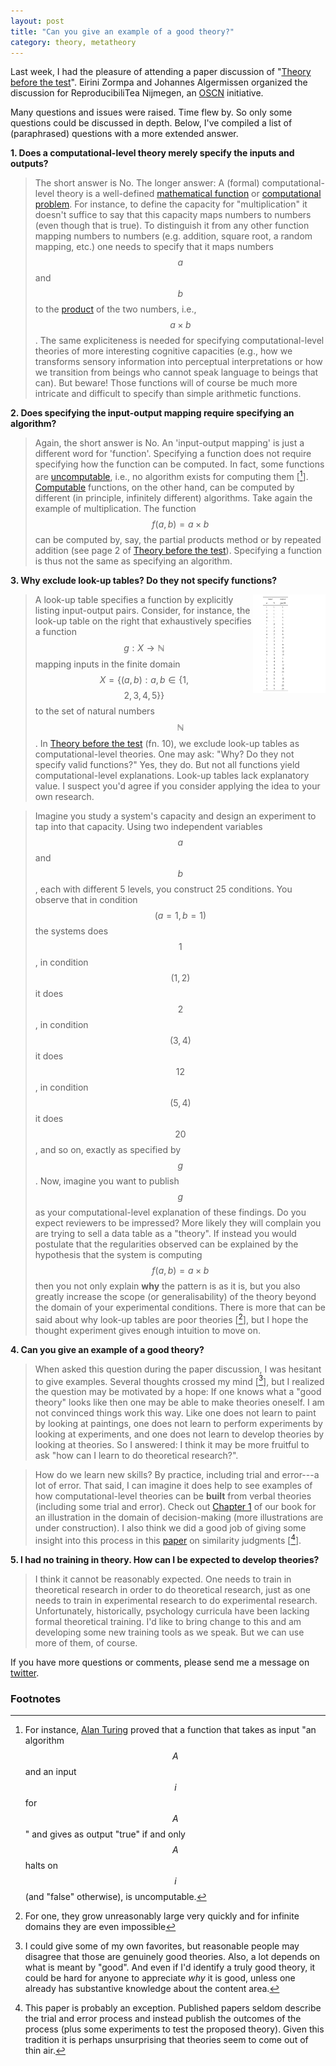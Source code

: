 ```yaml
---
layout: post
title: "Can you give an example of a good theory?"
category: theory, metatheory
---
```



Last week, I had the pleasure of attending a paper discussion of "[Theory before the test](https://psyarxiv.com/7qbpr)". Eirini Zormpa and Johannes Algermissen organized the discussion for ReproducibiliTea Nijmegen, an [OSCN](https://openscience-nijmegen.nl) initiative.


<script type="text/javascript" async
  src="https://cdn.mathjax.org/mathjax/latest/MathJax.js?config=TeX-MML-AM_CHTML">
</script>

Many questions and issues were raised. Time flew by. So only some questions could be discussed in depth. Below, I've compiled a list of (paraphrased) questions with a more extended answer.

**1. Does a computational-level theory merely specify the inputs and outputs?**

>The short answer is No. The longer answer: A (formal) computational-level theory is a well-defined [mathematical function](https://en.wikipedia.org/wiki/Function_%28mathematics%29) or [computational problem](https://en.wikipedia.org/wiki/Computational_problem). For instance, to define the capacity for "multiplication" it doesn't suffice to say that this capacity maps numbers to numbers (even though that is true). To distinguish it from any other function mapping numbers to numbers (e.g. addition, square root, a random mapping, etc.) one needs to specify that it maps numbers $$a$$ and $$b$$ to the [product](https://en.wikipedia.org/wiki/Product_%28mathematics%29) of the two numbers, i.e., $$a \times b$$. The same expliciteness is needed for specifying computational-level theories of more interesting cognitive capacities (e.g., how we transforms sensory information into perceptual interpretations or how we transition from beings who cannot speak language to beings that can). But beware! Those functions will of course be much more intricate and difficult to specify than simple arithmetic functions.

**2. Does specifying the input-output mapping require specifying an algorithm?**

> Again, the short answer is No. An 'input-output mapping' is just a different word for 'function'. Specifying a function does not require specifying how the function can be computed. In fact, some functions are [uncomputable](https://en.wikipedia.org/wiki/Computability_theory#Computable_and_uncomputable_sets), i.e., no algorithm exists for computing them [[^1]].  [Computable](https://en.wikipedia.org/wiki/Computable_function) functions, on the other hand, can be computed by different (in principle, infinitely different) algorithms. Take again the example of multiplication. The function $$f(a,b) = a \times b$$ can be computed by, say, the partial products method or by repeated addition (see page 2 of [Theory before the test](https://psyarxiv.com/7qbpr)). Specifying a function is thus not the same as specifying an algorithm.

**3. Why exclude look-up tables? Do they not specify functions?**



><img align="right" width="25%"  src="/images/LookUpTable.pdf">   A look-up table specifies a function by explicitly listing input-output pairs. Consider, for instance, the look-up table on the right that exhaustively specifies a function $$g: X \rightarrow \mathbb{N}$$ mapping inputs in the finite domain $$X = \{(a,b) : a, b \in \{1, $$ $$  2, 3, 4, 5\} \}$$ to the set of natural numbers $$\mathbb{N}$$. In [Theory before the test](https://psyarxiv.com/7qbpr) (fn. 10), we exclude look-up tables as computational-level theories. One may ask: "Why? Do they not specify valid functions?" Yes, they do. But not all functions yield computational-level explanations. Look-up tables lack explanatory value. I suspect you'd agree if you consider applying the idea to your own research.

> Imagine you study a system's capacity and design an experiment to tap into that capacity.  Using two independent variables $$a$$ and $$b$$, each with different 5 levels, you construct 25 conditions. You observe that in condition  $$(a = 1, b = 1)$$ the systems does $$1$$, in condition $$(1,2)$$ it does $$2$$, in condition $$(3,4)$$ it does $$12$$, in condition $$(5,4)$$ it does $$20$$, and so on, exactly as specified by $$g$$. Now, imagine you want to publish $$g$$ as your computational-level explanation of these findings. Do you expect reviewers to be impressed? More likely they will complain you are trying to sell a data table as a "theory". If instead you would postulate that the regularities observed can be explained by the hypothesis that the system is computing $$f(a,b) = a \times b$$ then you not only explain **why** the pattern is as it is, but you also greatly increase the scope (or generalisability) of the theory beyond the domain of your experimental conditions. There is more that can be said about why look-up tables are poor theories [[^2]], but I hope the thought experiment gives enough intuition to move on.

**4. Can you give an example of a good theory?**

> When asked this question during the paper discussion, I was hesitant to give examples. Several thoughts crossed my mind [[^3]], but I realized the question may be motivated by a hope: If one knows what a "good theory" looks like then one may be able to make theories oneself. I am not convinced things work this way. Like one does not learn to paint by looking at paintings, one does not learn to perform experiments by looking at experiments, and one does not learn to develop theories by looking at theories. So I answered: I think it may be more fruitful to ask "how can I learn to do theoretical research?".

> How do we learn new skills? By practice, including trial and error---a lot of error. That said, I can imagine it does help to see examples of how computational-level theories can be **built** from verbal theories (including some trial and error). Check out [Chapter 1](http://metatheorist.com/Chapter-1-freely-available/) of our book for an illustration in the domain of decision-making (more illustrations are under construction). I also think we did a good job of giving some insight into this process in this [paper](http://www.socsci.ru.nl/irisvr/papers/mueller_1_29.pdf) on similarity judgments [[^4]].

**5. I had no training in theory. How can I be expected to develop theories?**

> I think it cannot be reasonably expected. One needs to train in theoretical research in order to do theoretical research, just as one needs to train in experimental research to do experimental research. Unfortunately, historically, psychology curricula have been lacking formal theoretical training. I'd like to bring change to this and am developing some new training tools as we speak. But we can use more of them, of course.

If you have more questions or comments, please send me a message on [twitter](https://twitter.com/IrisVanRooij).

### Footnotes
[^1]: For instance, [Alan Turing](https://www.cs.virginia.edu/~robins/Turing_Paper_1936.pdf) proved that a function that takes as input "an algorithm $$A$$ and an input $$i$$ for $$A$$" and gives as output "true" if and only $$A$$ halts on $$i$$ (and "false" otherwise), is uncomputable.
[^2]: For one, they grow unreasonably large very quickly and for infinite domains they are even impossible
[^3]: I could give some of my own favorites, but reasonable people may disagree that those are genuinely good theories. Also, a lot depends on what is meant by "good". And even if I'd identify a truly good theory, it could be hard for anyone to appreciate *why* it is good, unless one already has substantive knowledge about the content area.
[^4]: This paper is probably an exception. Published papers seldom describe the trial and error process and instead publish the outcomes of the process (plus some experiments to test the proposed theory). Given this tradition it is perhaps unsurprising that theories seem to come out of thin air.  


<a href=''></a> <script type='text/javascript' src='https://www.freevisitorcounters.com/auth.php?id=ffbbfa98da26dd5367373b4d525961f859ebeefb'></script>
<script type="text/javascript" src="https://www.freevisitorcounters.com/en/home/counter/746882/t/4"></script>
